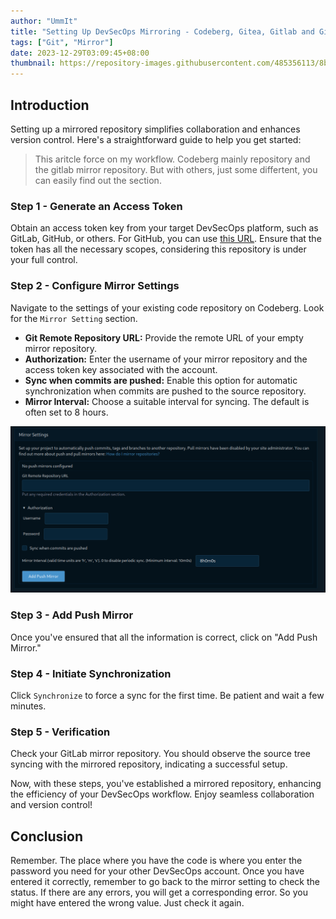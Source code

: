 ```yaml
---
author: "UmmIt"
title: "Setting Up DevSecOps Mirroring - Codeberg, Gitea, Gitlab and Github Workflows: A Step-by-Step Guide"
tags: ["Git", "Mirror"]
date: 2023-12-29T03:09:45+08:00
thumbnail: https://repository-images.githubusercontent.com/485356113/8bf03323-564d-4dcf-be3b-40abc3f5e9b3
---
```


## Introduction

Setting up a mirrored repository simplifies collaboration and enhances version control. Here's a straightforward guide to help you get started:

>This aritcle force on my workflow. Codeberg mainly repository and the gitlab mirror repository. But with others, just some differtent, you can easily find out the section.

### Step 1 - Generate an Access Token

Obtain an access token key from your target DevSecOps platform, such as GitLab, GitHub, or others. For GitHub, you can use [this URL](https://gitlab.com/-/user_settings/personal_access_tokens). Ensure that the token has all the necessary scopes, considering this repository is under your full control.

### Step 2 - Configure Mirror Settings

Navigate to the settings of your existing code repository on Codeberg. Look for the `Mirror Setting` section.

- **Git Remote Repository URL:** Provide the remote URL of your empty mirror repository.
- **Authorization:** Enter the username of your mirror repository and the access token key associated with the account.
- **Sync when commits are pushed:** Enable this option for automatic synchronization when commits are pushed to the source repository.
- **Mirror Interval:** Choose a suitable interval for syncing. The default is often set to 8 hours.

![Mirror-Setting](./Mirror-Settings.png)

### Step 3 - Add Push Mirror

Once you've ensured that all the information is correct, click on "Add Push Mirror."

### Step 4 - Initiate Synchronization

Click `Synchronize` to force a sync for the first time. Be patient and wait a few minutes.

### Step 5 - Verification

Check your GitLab mirror repository. You should observe the source tree syncing with the mirrored repository, indicating a successful setup.

Now, with these steps, you've established a mirrored repository, enhancing the efficiency of your DevSecOps workflow. Enjoy seamless collaboration and version control!

## Conclusion

Remember. The place where you have the code is where you enter the password you need for your other DevSecOps account. Once you have entered it correctly, remember to go back to the mirror setting to check the status. If there are any errors, you will get a corresponding error. So you might have entered the wrong value. Just check it again.
